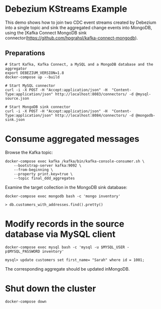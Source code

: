 # Debezium KStreams Example

This demo shows how to join two CDC event streams created by Debezium into a single topic and
sink the aggregated change events into MongoDB, using the [Kafka Connect MongoDB sink connector(https://github.com/hpgrahsl/kafka-connect-mongodb).

## Preparations

```shell
# Start Kafka, Kafka Connect, a MySQL and a MongoDB database and the aggregator
export DEBEZIUM_VERSION=1.8
docker-compose up --build

# Start MySQL connector
curl -i -X POST -H "Accept:application/json" -H  "Content-Type:application/json" http://localhost:8083/connectors/ -d @mysql-source.json

# Start MongoDB sink connector
curl -i -X POST -H "Accept:application/json" -H  "Content-Type:application/json" http://localhost:8084/connectors/ -d @mongodb-sink.json
```

# Consume aggregated messages

Browse the Kafka topic:

```shell
docker-compose exec kafka /kafka/bin/kafka-console-consumer.sh \
    --bootstrap-server kafka:9092 \
    --from-beginning \
    --property print.key=true \
    --topic final_ddd_aggregates
```

Examine the target collection in the MongoDB sink database:

```shell
docker-compose exec mongodb bash -c 'mongo inventory'

> db.customers_with_addresses.find().pretty()
```

# Modify records in the source database via MySQL client

```shell
docker-compose exec mysql bash -c 'mysql -u $MYSQL_USER -p$MYSQL_PASSWORD inventory'

mysql> update customers set first_name= "Sarah" where id = 1001;
```

The corresponding aggregate should be updated inMongoDB.

# Shut down the cluster

```shell
docker-compose down
```
